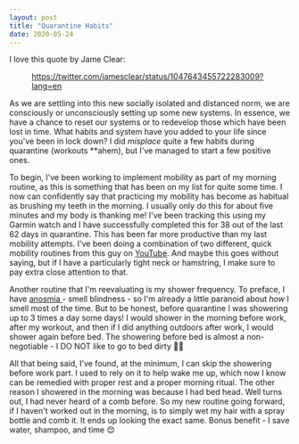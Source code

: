 ```yaml
---
layout: post
title: "Quarantine Habits"
date: 2020-05-24
---
```

I love this quote by Jame Clear: </p><figure id="51b1511b-cdfe-4384-b4b8-f6fb8250d52a"><div class="source"><a href="https://twitter.com/jamesclear/status/1047643455722283009?lang=en">https://twitter.com/jamesclear/status/1047643455722283009?lang=en</a></div></figure><p id="7152b587-f098-4080-893d-334456b83ef2" class="">
As we are settling into this new socially isolated and distanced norm, we are consciously or unconsciously setting up some new systems. In essence, we have a chance to reset our systems or to redevelop those which have been lost in time. What habits and system have you added to your life since you&#x27;ve been in lock down? I did <em>misplace</em> quite a few habits during quarantine (workouts **ahem), but I&#x27;ve managed to start a few positive ones. </p><p id="51ca06a2-a74f-47fc-940f-6ee437ec8d8b" class="">To begin, I&#x27;ve been working to implement mobility as part of my morning routine, as this is something that has been on my list for quite some time. I now can confidently say that practicing my mobility has become as habitual as brushing my teeth in the morning. I usually only do this for about five minutes and my body is thanking me! I&#x27;ve been tracking this using my Garmin watch and I have successfully completed this for 38 out of the last 62 days in quarantine. This has been far more productive than my last mobility attempts. I&#x27;ve been doing a combination of two different, quick mobility routines from this guy on <a href="https://www.youtube.com/channel/UCU0DZhN-8KFLYO6beSaYljg">YouTube</a>.  And maybe this goes without saying, but if I have a particularly tight neck or hamstring, I make sure to pay extra close attention to that.  </p><p id="f1c4183f-f50c-4e42-9df3-9e9e21e5aeed" class="">Another routine that I&#x27;m reevaluating is my shower frequency. To preface, I have <a href="https://en.wikipedia.org/wiki/Anosmia">anosmia </a>- smell blindness - so I&#x27;m already a little paranoid about <em>how</em> I smell most of the time. But to be honest, before quarantine I was showering up to 3 times a day some days! I would shower in the morning before work, after my workout, and then if I did anything outdoors after work, I would shower again before bed. The showering before bed is almost a non-negotiable - I DO NOT like to go to bed dirty 🙅‍♂️ </p><p id="4f9362ea-895a-4302-a7cc-b74fdd855434" class="">All that being said, I&#x27;ve found, at the minimum, I can skip the showering before work part. I used to rely on it to help wake me up, which now I know can be remedied with proper rest and a proper morning ritual. The other reason I showered in the morning was because I had bed head. Well turns out, I had never heard of a comb before. So my new routine going forward, if I haven&#x27;t worked out in the morning, is to simply wet my hair with a spray bottle and comb it. It ends up looking the exact same. Bonus benefit - I save water, shampoo, and time 😊

